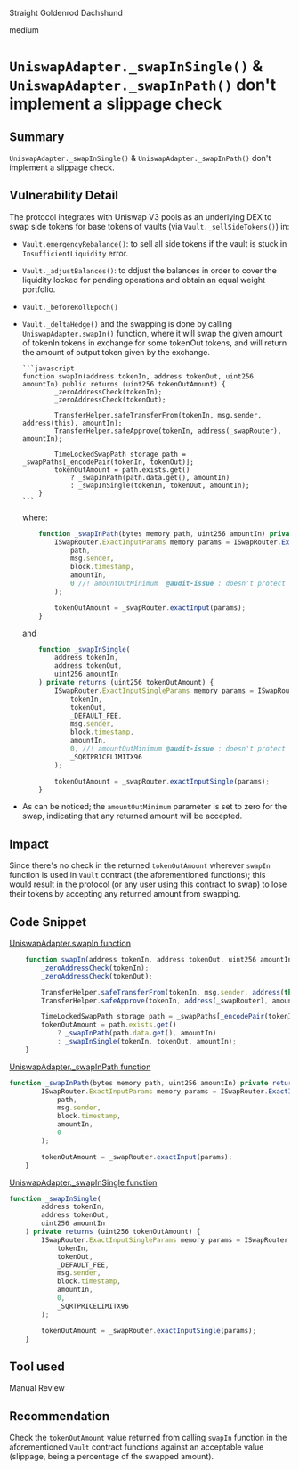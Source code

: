 Straight Goldenrod Dachshund

medium

# `UniswapAdapter._swapInSingle()` & `UniswapAdapter._swapInPath()` don't implement a slippage check

## Summary

`UniswapAdapter._swapInSingle()` & `UniswapAdapter._swapInPath()` don't implement a slippage check.

## Vulnerability Detail

The protocol integrates with Uniswap V3 pools as an underlying DEX to swap side tokens for base tokens of vaults (via `Vault._sellSideTokens()`) in:

- `Vault.emergencyRebalance()`: to sell all side tokens if the vault is stuck in `InsufficientLiquidity` error.
- `Vault._adjustBalances()`: to ddjust the balances in order to cover the liquidity locked for pending operations and obtain an equal weight portfolio.
- `Vault._beforeRollEpoch()`
- `Vault._deltaHedge()`
  and the swapping is done by calling `UniswapAdapter.swapIn()` function, where it will swap the given amount of tokenIn tokens in exchange for some tokenOut tokens, and will return the amount of output token given by the exchange.

      ```javascript
      function swapIn(address tokenIn, address tokenOut, uint256 amountIn) public returns (uint256 tokenOutAmount) {
              _zeroAddressCheck(tokenIn);
              _zeroAddressCheck(tokenOut);

              TransferHelper.safeTransferFrom(tokenIn, msg.sender, address(this), amountIn);
              TransferHelper.safeApprove(tokenIn, address(_swapRouter), amountIn);

              TimeLockedSwapPath storage path = _swapPaths[_encodePair(tokenIn, tokenOut)];
              tokenOutAmount = path.exists.get()
                  ? _swapInPath(path.data.get(), amountIn)
                  : _swapInSingle(tokenIn, tokenOut, amountIn);
          }
      ```

  where:

  ```javascript
      function _swapInPath(bytes memory path, uint256 amountIn) private returns (uint256 tokenOutAmount) {
          ISwapRouter.ExactInputParams memory params = ISwapRouter.ExactInputParams(
              path,
              msg.sender,
              block.timestamp,
              amountIn,
              0 //! amountOutMinimum  @audit-issue : doesn't protect against slippage
          );

          tokenOutAmount = _swapRouter.exactInput(params);
      }
  ```

  and

  ```javascript
      function _swapInSingle(
          address tokenIn,
          address tokenOut,
          uint256 amountIn
      ) private returns (uint256 tokenOutAmount) {
          ISwapRouter.ExactInputSingleParams memory params = ISwapRouter.ExactInputSingleParams(
              tokenIn,
              tokenOut,
              _DEFAULT_FEE,
              msg.sender,
              block.timestamp,
              amountIn,
              0, //! amountOutMinimum @audit-issue : doesn't protect against slippage
              _SQRTPRICELIMITX96
          );

          tokenOutAmount = _swapRouter.exactInputSingle(params);
      }
  ```

- As can be noticed; the `amountOutMinimum` parameter is set to zero for the swap, indicating that any returned amount will be accepted.

## Impact

Since there's no check in the returned `tokenOutAmount` wherever `swapIn` function is used in `Vault` contract (the aforementioned functions); this would result in the protocol (or any user using this contract to swap) to lose their tokens by accepting any returned amount from swapping.

## Code Snippet

[UniswapAdapter.swapIn function](https://github.com/sherlock-audit/2024-02-smilee-finance/blob/3241f1bf0c8e951a41dd2e51997f64ef3ec017bd/smilee-v2-contracts/src/providers/uniswap/UniswapAdapter.sol#L130C1-L141C6)

```javascript
    function swapIn(address tokenIn, address tokenOut, uint256 amountIn) public returns (uint256 tokenOutAmount) {
        _zeroAddressCheck(tokenIn);
        _zeroAddressCheck(tokenOut);

        TransferHelper.safeTransferFrom(tokenIn, msg.sender, address(this), amountIn);
        TransferHelper.safeApprove(tokenIn, address(_swapRouter), amountIn);

        TimeLockedSwapPath storage path = _swapPaths[_encodePair(tokenIn, tokenOut)];
        tokenOutAmount = path.exists.get()
            ? _swapInPath(path.data.get(), amountIn)
            : _swapInSingle(tokenIn, tokenOut, amountIn);
    }
```

[UniswapAdapter.\_swapInPath function](https://github.com/sherlock-audit/2024-02-smilee-finance/blob/3241f1bf0c8e951a41dd2e51997f64ef3ec017bd/smilee-v2-contracts/src/providers/uniswap/UniswapAdapter.sol#L190C5-L200C6)

```javascript
function _swapInPath(bytes memory path, uint256 amountIn) private returns (uint256 tokenOutAmount) {
        ISwapRouter.ExactInputParams memory params = ISwapRouter.ExactInputParams(
            path,
            msg.sender,
            block.timestamp,
            amountIn,
            0
        );

        tokenOutAmount = _swapRouter.exactInput(params);
    }
```

[UniswapAdapter.\_swapInSingle function](https://github.com/sherlock-audit/2024-02-smilee-finance/blob/3241f1bf0c8e951a41dd2e51997f64ef3ec017bd/smilee-v2-contracts/src/providers/uniswap/UniswapAdapter.sol#L170C5-L187C6)

```javascript
function _swapInSingle(
        address tokenIn,
        address tokenOut,
        uint256 amountIn
    ) private returns (uint256 tokenOutAmount) {
        ISwapRouter.ExactInputSingleParams memory params = ISwapRouter.ExactInputSingleParams(
            tokenIn,
            tokenOut,
            _DEFAULT_FEE,
            msg.sender,
            block.timestamp,
            amountIn,
            0,
            _SQRTPRICELIMITX96
        );

        tokenOutAmount = _swapRouter.exactInputSingle(params);
    }
```

## Tool used

Manual Review

## Recommendation

Check the `tokenOutAmount` value returned from calling `swapIn` function in the aforementioned `Vault` contract functions against an acceptable value (slippage, being a percentage of the swapped amount).